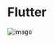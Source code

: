 # Flutter

![image](https://github.com/loiloi26/Flutter/assets/94375939/8f4bbdbb-a9d8-4547-98ff-502ff8f18396)
